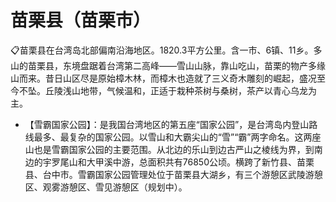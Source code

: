 # 苗栗县（苗栗市）
📋苗栗县在台湾岛北部偏南沿海地区。1820.3平方公里。含一市、6镇、11乡。多山的苗栗县，东境盘踞着台湾第二高峰——雪山山脉，靠山吃山，苗栗的物产多缘山而来。昔日山区尽是原始樟木林，而樟木也造就了三义奇木雕刻的崛起，盛况至今不坠。丘陵浅山地带，气候温和，正适于栽种茶树与桑树，茶产以青心乌龙为主。  
  
* 【雪霸国家公园】：是我国台湾地区的第五座“国家公园”，是台湾岛内登山路线最多、最复杂的国家公园。以雪山和大霸尖山的“雪”“霸”两字命名。这两座山也是雪霸国家公园的主要范围。从北边的乐山到边古严山之棱线为界，到南边的宇罗尾山和大甲溪中游，总面积共有76850公顷。横跨了新竹县、苗栗县、台中市。雪霸国家公园管理处位于苗栗县大湖乡，有三个游憩区武陵游憩区、观雾游憩区、雪见游憩区（规划中）。